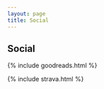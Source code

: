 ```yaml
---
layout: page
title: Social
---
```

## Social
{% include goodreads.html %}  
  
{% include strava.html %}




